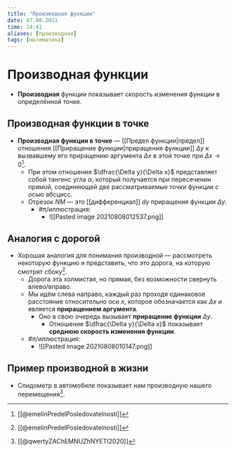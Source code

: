 ```yaml
---
title: "Производная функции"
date: 07.08.2021
time: 14:41
aliases: [производная]
tags: [математика]
---
```


# Производная функции

- **Производная** функции показывает скорость изменения функции в определённой точке. 

## Производная функции в точке

- **Производная функции в точке** — [[Предел функции|предел]] отношения [[Приращение функции|приращения функции]] $\Delta y$ к вызвавшему его приращению аргумента $\Delta x$ в этой точке при $\Delta x → 0$[^1]. 
	- При этом отношение $\dfrac{\Delta y}{\Delta x}$ представляет собой тангенс угла $\alpha$, который получается при пересечении прямой, соединяющей две рассматриваемые точки функции с осью абсцисс. 
	- Отрезок $NM$ — это [[дифференциал]] $dy$ приращения функции $\Delta y$.
		- #π/иллюстрация:
			- ![[Pasted image 20210808012537.png]]

## Аналогия с дорогой

- Хорошая аналогия для понимания производной — рассмотреть некоторую функцию и представить, что это дорога, на которую смотрят сбоку[^1]. 
	- Дорога эта холмистая, но прямая, без возможности свернуть влево/вправо.
	- Мы идём слева направо, каждый раз проходя одинаковое расстояние относительно оси $x$, которое обозначается как $\Delta x$ и является **приращением аргумента**.
		- Оно в свою очередь вызывает **приращение функции** $\Delta y$.
			- Отношение $\dfrac{\Delta y}{\Delta x}$ показывает **среднюю скорость изменения функции**.
	- #π/иллюстрация:
		- ![[Pasted image 20210808010147.png]]


## Пример производной в жизни

- Спидометр в автомобиле показывает нам производную нашего перемещения[^2].

[^1]: [[@emelinPredelPosledovatelnosti]]
[^2]: [[@qwertyZAChEMNUZhNYETI2020]]